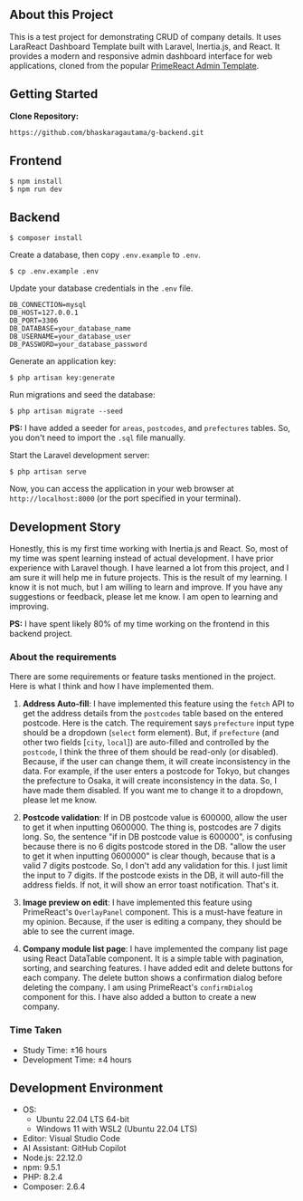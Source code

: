 ## About this Project
This is a test project for demonstrating CRUD of company details. It uses LaraReact Dashboard Template built with Laravel, Inertia.js, and React. It provides a modern and responsive admin dashboard interface for web applications, cloned from the popular [PrimeReact Admin Template](https://www.primefaces.org/primereact/showcase/#/dashboard).


## Getting Started

**Clone Repository:**
   ```bash
   https://github.com/bhaskaragautama/g-backend.git
   ```

## Frontend
```shell
$ npm install
$ npm run dev
```

## Backend
```shell
$ composer install
```
Create a database, then copy `.env.example` to `.env`.

```shell
$ cp .env.example .env
```

Update your database credentials in the `.env` file.

```env
DB_CONNECTION=mysql
DB_HOST=127.0.0.1
DB_PORT=3306
DB_DATABASE=your_database_name
DB_USERNAME=your_database_user
DB_PASSWORD=your_database_password
```

Generate an application key:

```shell
$ php artisan key:generate
```

Run migrations and seed the database:

```shell
$ php artisan migrate --seed
```
**PS:** I have added a seeder for `areas`, `postcodes`, and `prefectures` tables. So, you don't need to import the `.sql` file manually.

Start the Laravel development server:

```shell
$ php artisan serve
```

Now, you can access the application in your web browser at `http://localhost:8000` (or the port specified in your terminal).

## Development Story
Honestly, this is my first time working with Inertia.js and React. So, most of my time was spent learning instead of actual development. I have prior experience with Laravel though. I have learned a lot from this project, and I am sure it will help me in future projects. This is the result of my learning. I know it is not much, but I am willing to learn and improve. If you have any suggestions or feedback, please let me know. I am open to learning and improving.

**PS:** I have spent likely 80% of my time working on the frontend in this backend project.

### About the requirements
There are some requirements or feature tasks mentioned in the project. Here is what I think and how I have implemented them.
1. **Address Auto-fill**: I have implemented this feature using the `fetch` API to get the address details from the `postcodes` table based on the entered postcode. Here is the catch. The requirement says `prefecture` input type should be a dropdown (`select` form element). But, if `prefecture` (and other two fields [`city`, `local`]) are auto-filled and controlled by the `postcode`, I think the three of them should be read-only (or disabled). Because, if the user can change them, it will create inconsistency in the data. For example, if the user enters a postcode for Tokyo, but changes the prefecture to Osaka, it will create inconsistency in the data. So, I have made them disabled. If you want me to change it to a dropdown, please let me know.

2. **Postcode validation**: If in DB postcode value is 600000, allow the user to get it when inputting 0600000. The thing is, postcodes are 7 digits long. So, the sentence "if in DB postcode value is 600000", is confusing because there is no 6 digits postcode stored in the DB. "allow the user to get it when inputting 0600000" is clear though, because that is a valid 7 digits postcode. So, I don't add any validation for this. I just limit the input to 7 digits. If the postcode exists in the DB, it will auto-fill the address fields. If not, it will show an error toast notification. That's it.

3. **Image preview on edit**: I have implemented this feature using PrimeReact's `OverlayPanel` component. This is a must-have feature in my opinion. Because, if the user is editing a company, they should be able to see the current image.

4. **Company module list page**: I have implemented the company list page using React DataTable component. It is a simple table with pagination, sorting, and searching features. I have added edit and delete buttons for each company. The delete button shows a confirmation dialog before deleting the company. I am using PrimeReact's `confirmDialog` component for this. I have also added a button to create a new company.


### Time Taken
- Study Time: ±16 hours
- Development Time: ±4 hours

## Development Environment
- OS: 
  - Ubuntu 22.04 LTS 64-bit
  - Windows 11 with WSL2 (Ubuntu 22.04 LTS)
- Editor: Visual Studio Code
- AI Assistant: GitHub Copilot
- Node.js: 22.12.0
- npm: 9.5.1
- PHP: 8.2.4
- Composer: 2.6.4
